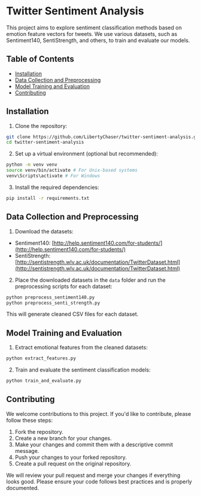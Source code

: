 # Twitter Sentiment Analysis

This project aims to explore sentiment classification methods based on emotion feature vectors for tweets. We use various datasets, such as Sentiment140, SentiStrength, and others, to train and evaluate our models.

## Table of Contents

- [Installation](#installation)
- [Data Collection and Preprocessing](#data-collection-and-preprocessing)
- [Model Training and Evaluation](#model-training-and-evaluation)
- [Contributing](#contributing)

## Installation

1. Clone the repository:

```bash
git clone https://github.com/LibertyChaser/twitter-sentiment-analysis.git
cd twitter-sentiment-analysis
```

2. Set up a virtual environment (optional but recommended):

```bash
python -m venv venv
source venv/bin/activate # For Unix-based systems
venv\Scripts\activate # For Windows
```

3. Install the required dependencies:

```bash
pip install -r requirements.txt
```

## Data Collection and Preprocessing

1. Download the datasets:
- Sentiment140: [http://help.sentiment140.com/for-students/](http://help.sentiment140.com/for-students/)
- SentiStrength: [http://sentistrength.wlv.ac.uk/documentation/TwitterDataset.html](http://sentistrength.wlv.ac.uk/documentation/TwitterDataset.html)

2. Place the downloaded datasets in the `data` folder and run the preprocessing scripts for each dataset:

```bash
python preprocess_sentiment140.py
python preprocess_senti_strength.py
```

This will generate cleaned CSV files for each dataset.

## Model Training and Evaluation

1. Extract emotional features from the cleaned datasets:

```bash
python extract_features.py
```

2. Train and evaluate the sentiment classification models:

```bash
python train_and_evaluate.py
```

## Contributing

We welcome contributions to this project. If you'd like to contribute, please follow these steps:

1. Fork the repository.
2. Create a new branch for your changes.
3. Make your changes and commit them with a descriptive commit message.
4. Push your changes to your forked repository.
5. Create a pull request on the original repository.

We will review your pull request and merge your changes if everything looks good. Please ensure your code follows best practices and is properly documented.
